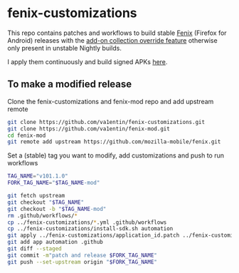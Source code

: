 # fenix-customizations

This repo contains patches and workflows to build stable [Fenix](https://github.com/mozilla-mobile/fenix/) (Firefox for Android) releases with the [add-on collection override feature](https://blog.mozilla.org/addons/2020/09/29/expanded-extension-support-in-firefox-for-android-nightly/) otherwise only present in unstable Nightly builds.

I apply them continuously and build signed APKs [here](https://github.com/va1entin/fenix-mod).

## To make a modified release

Clone the fenix-customizations and fenix-mod repo and add upstream remote

```bash
git clone https://github.com/va1entin/fenix-customizations.git
git clone https://github.com/va1entin/fenix-mod.git
cd fenix-mod
git remote add upstream https://github.com/mozilla-mobile/fenix.git
```

Set a (stable) tag you want to modify, add customizations and push to run workflows

```bash
TAG_NAME="v101.1.0"
FORK_TAG_NAME="$TAG_NAME-mod"

git fetch upstream
git checkout "$TAG_NAME"
git checkout -b "$TAG_NAME-mod"
rm .github/workflows/*
cp ../fenix-customizations/*.yml .github/workflows
cp ../fenix-customizations/install-sdk.sh automation
git apply ../fenix-customizations/application_id.patch ../fenix-customizations/app_name.patch ../fenix-customizations/amo-override.patch
git add app automation .github
git diff --staged
git commit -m"patch and release $FORK_TAG_NAME"
git push --set-upstream origin "$FORK_TAG_NAME"
```
